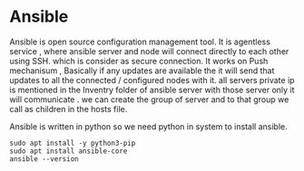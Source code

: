 # Ansible

Ansible is open source configuration management tool.
It is agentless service , where ansible server and node will connect directly to each other using SSH. which is consider as secure connection. 
It works on Push mechanisum , 
Basically if any updates are available the it will send that updates to all the connected / configured nodes with it.
all servers private ip is mentioned in the Inventry folder of ansible server with those server only it will communicate .
we can create the group of server and to that group we call as children in the hosts file.

Ansible is written in python so we need python in system to install ansible.

    sudo apt install -y python3-pip
    sudo apt install ansible-core
    ansible --version

